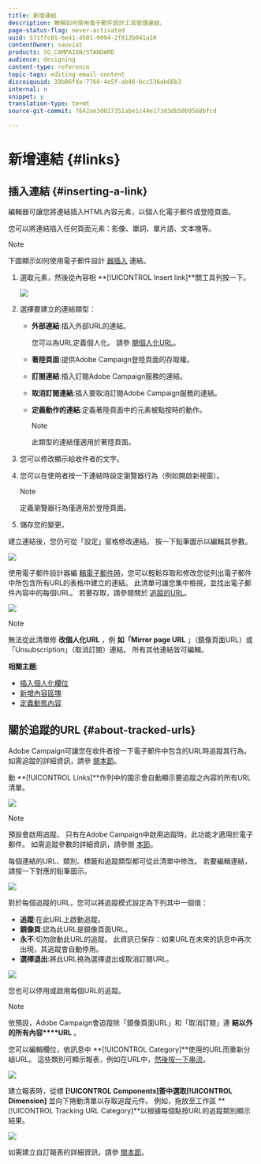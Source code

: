 ```yaml
---
title: 新增連結
description: 瞭解如何使用電子郵件設計工具管理連結。
page-status-flag: never-activated
uuid: 571ffc01-6e41-4501-9094-2f812b041a10
contentOwner: sauviat
products: SG_CAMPAIGN/STANDARD
audience: designing
content-type: reference
topic-tags: editing-email-content
discoiquuid: 39b86fda-7766-4e5f-ab48-bcc536ab66b3
internal: n
snippet: y
translation-type: tm+mt
source-git-commit: 7642ae3d027351abe1c44e173d3db50b9568bfcd

---
```



# 新增連結 {#links}

## 插入連結 {#inserting-a-link}

編輯器可讓您將連結插入HTML內容元素，以個人化電子郵件或登陸頁面。

您可以將連結插入任何頁面元素：影像、單詞、單片語、文本塊等。

>[!NOTE]
>
>下圖顯示如何使用電子郵件設計 [器插入](../../designing/using/designing-content-in-adobe-campaign.md) 連結。

1. 選取元素，然後從內容相 **[!UICONTROL Insert link]**關工具列按一下。

   ![](assets/des_insert_link.png)

1. 選擇要建立的連結類型：

   * **外部連結**:插入外部URL的連結。

      您可以為URL定義個人化。 請參 [閱個人化URL](../../designing/using/using-reusable-content.md#creating-a-content-fragment)。

   * **著陸頁面**:提供Adobe Campaign登陸頁面的存取權。
   * **訂閱連結**:插入訂閱Adobe Campaign服務的連結。
   * **取消訂閱連結**:插入要取消訂閱Adobe Campaign服務的連結。
   * **定義動作的連結**:定義著陸頁面中的元素被點按時的動作。

      >[!NOTE]
      >
      >此類型的連結僅適用於著陸頁面。

1. 您可以修改顯示給收件者的文字。
1. 您可以在使用者按一下連結時設定瀏覽器行為（例如開啟新視窗）。

   >[!NOTE]
   >
   >定義瀏覽器行為僅適用於登陸頁面。

1. 儲存您的變更。

建立連結後，您仍可從「設定」窗格修改連結。 按一下鉛筆圖示以編輯其參數。

![](assets/des_link_edit.png)

使用電子郵件設計器編 [輯電子郵件時](../../designing/using/designing-content-in-adobe-campaign.md)，您可以輕鬆存取和修改您從列出電子郵件中所包含所有URL的表格中建立的連結。 此清單可讓您集中檢視，並找出電子郵件內容中的每個URL。 若要存取，請參閱關於 [追蹤的URL](#about-tracked-urls)。

![](assets/des_link_list.png)

>[!NOTE]
>
>無法從此清單修 **改個人化URL** ，例 **如「Mirror page URL** 」（鏡像頁面URL）或「Unsubscription」（取消訂閱）連結。 所有其他連結皆可編輯。

**相關主題**:

* [插入個人化欄位](../../designing/using/personalization.md#inserting-a-personalization-field)
* [新增內容區塊](../../designing/using/personalization.md#adding-a-content-block)
* [定義動態內容](../../designing/using/personalization.md#defining-dynamic-content-in-an-email)

## 關於追蹤的URL {#about-tracked-urls}

Adobe Campaign可讓您在收件者按一下電子郵件中包含的URL時追蹤其行為。 如需追蹤的詳細資訊，請參 [閱本節](../../sending/using/tracking-messages.md#about-tracking)。

動 **[!UICONTROL Links]**作列中的圖示會自動顯示要追蹤之內容的所有URL清單。

![](assets/des_links.png)

>[!NOTE]
>
>預設會啟用追蹤。 只有在Adobe Campaign中啟用追蹤時，此功能才適用於電子郵件。 如需追蹤參數的詳細資訊，請參閱 [本節](../../administration/using/configuring-email-channel.md#tracking-parameters)。

每個連結的URL、類別、標籤和追蹤類型都可從此清單中修改。 若要編輯連結，請按一下對應的鉛筆圖示。

![](assets/des_links_tracking.png)

對於每個追蹤的URL，您可以將追蹤模式設定為下列其中一個值：

* **追蹤**:在此URL上啟動追蹤。
* **鏡像頁**:認為此URL是鏡像頁面URL。
* **永不**:切勿啟動此URL的追蹤。 此資訊已保存：如果URL在未來的訊息中再次出現，其追蹤會自動停用。
* **選擇退出**:將此URL視為選擇退出或取消訂閱URL。

![](assets/des_link_tracking_type.png)

您也可以停用或啟用每個URL的追蹤。

>[!NOTE]
>
>依預設，Adobe Campaign會追蹤除「鏡像頁面URL」和「取消訂閱」連 **結以外的所有內容****URL** 。

您可以編輯欄位，依訊息中 **[!UICONTROL Category]**使用的URL而重新分組URL。 這些類別可顯示報表，例如在URL中，[然後按一下串流](../../reporting/using/urls-and-click-streams.md)。

![](assets/des_link_tracking_category.png)

建立報表時，從標 **[!UICONTROL Components]**簽中選取**[!UICONTROL Dimension]** 並向下捲動清單以存取追蹤元件。 例如，拖放至工作區 **[!UICONTROL Tracking URL Category]**以根據每個點按URL的追蹤類別顯示結果。

![](assets/des_link_tracking_report.png)

如需建立自訂報表的詳細資訊，請參 [閱本節](../../reporting/using/about-dynamic-reports.md)。
